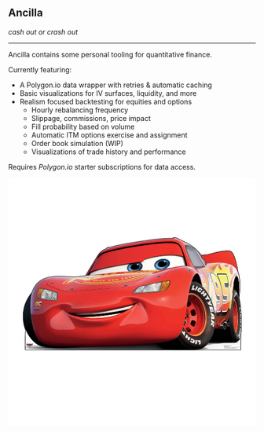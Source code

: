 ## Ancilla
_cash out or crash out_

---

Ancilla contains some personal tooling for quantitative finance.

Currently featuring:
- A Polygon.io data wrapper with retries & automatic caching
- Basic visualizations for IV surfaces, liquidity, and more
- Realism focused backtesting for equities and options
  - Hourly rebalancing frequency
  - Slippage, commissions, price impact
  - Fill probability based on volume
  - Automatic ITM options exercise and assignment
  - Order book simulation (WIP)
  - Visualizations of trade history and performance

Requires *Polygon.io* starter subscriptions for data access.

![Lightning Mcqueen](cars/lightningmcqueen.jpeg)
